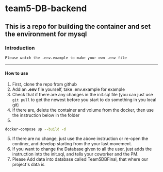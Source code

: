 # team5-DB-backend

## **This is a repo for building the container and set the environment for mysql**
### Introduction
```sh
Please watch the .env.example to make your own .env file
```
---

#### How to use
1. First, clone the repo from github
2. Add an **.env** file yourself, take .env.example for example
3. Check that if there are any changes in the init.sql file (you can just use ```git pull``` to get the newest before you start to do something in you local git)
4. If there are, delete the container and volume from the docker, then use the instruction below in the folder
5. 
```sh
docker-compose up --build -d
```
5. If there are no change, just use the above instruction or re-open the continer, and develop starting from the your last movement.
6. If you want to change the Database given to all the user, just adds the instruction into the init.sql, and tells your coworker and the PM.
7. Please Add data into database called Team5DBFinal, that where our project's data is.
